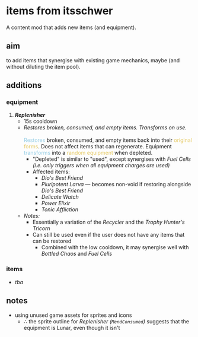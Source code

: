 # items from itsschwer

A content mod that adds new items (and equipment).

## aim
to add items that synergise with existing game mechanics, maybe (and without diluting the item pool).

## additions

### equipment
1. ***Replenisher***
    - 15s cooldown
    - *Restores broken, consumed, and empty items. Transforms on use.*\
    \
    <span style="color: #95cde5;">Restores</span> broken, consumed, and empty items back into their <span style="color: #e5c962;">original forms</span>. Does not affect items that can regenerate. Equipment <span style="color: #95cde5;">transforms</span> into a <span style="color: #e5c962;">random equipment</span> when depleted.
        - "Depleted" is similar to "used", except synergises with *Fuel Cells* *(i.e. only triggers when all equipment charges are used)*
        - Affected items:
            - *Dio's Best Friend*
            - *Pluripotent Larva* — becomes non-void if restoring alongside *Dio's Best Friend*
            - *Delicate Watch*
            - *Power Elixir*
            - *Tonic Affliction*
    <!--  -->
    - *Notes:*
        - Essentially a variation of the *Recycler* and the *Trophy Hunter's Tricorn*
        - Can still be used even if the user does not have any items that can be restored
            - Combined with the low cooldown, it may synergise well with *Bottled Chaos* and *Fuel Cells*

### items
- *tba*
<!--
- void spare drone parts
    - *mainly because umbra-summoned col. droneman is OP and hard to see; also to add a third void red option*
    - → railgunner alt utility slow field?
    - → allies gain a buff ward (similar to celestine?)
        - *incentivise sticking together; maybe only organic allies?*
        - which buff?
            - warbanner?
            - lifesteal/leech?
-->

## notes
- using unused game assets for sprites and icons
    - ∴ the sprite outline for *Replenisher (`MendConsumed`)* suggests that the equipment is Lunar, even though it isn't
